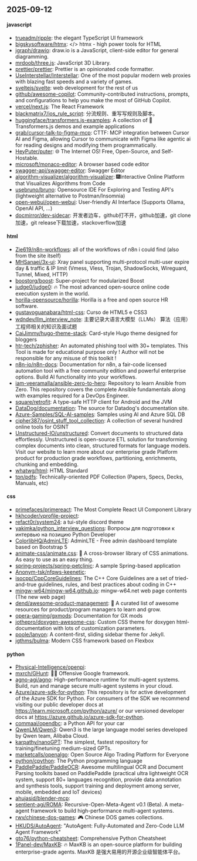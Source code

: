 ## 2025-09-12

#### javascript
* [trueadm/ripple](https://github.com/trueadm/ripple): the elegant TypeScript UI framework
* [bigskysoftware/htmx](https://github.com/bigskysoftware/htmx): </> htmx - high power tools for HTML
* [jgraph/drawio](https://github.com/jgraph/drawio): draw.io is a JavaScript, client-side editor for general diagramming.
* [mrdoob/three.js](https://github.com/mrdoob/three.js): JavaScript 3D Library.
* [prettier/prettier](https://github.com/prettier/prettier): Prettier is an opinionated code formatter.
* [UseInterstellar/Interstellar](https://github.com/UseInterstellar/Interstellar): One of the most popular modern web proxies with blazing fast speeds and a variety of games.
* [sveltejs/svelte](https://github.com/sveltejs/svelte): web development for the rest of us
* [github/awesome-copilot](https://github.com/github/awesome-copilot): Community-contributed instructions, prompts, and configurations to help you make the most of GitHub Copilot.
* [vercel/next.js](https://github.com/vercel/next.js): The React Framework
* [blackmatrix7/ios_rule_script](https://github.com/blackmatrix7/ios_rule_script): 分流规则、重写写规则及脚本。
* [huggingface/transformers.js-examples](https://github.com/huggingface/transformers.js-examples): A collection of 🤗 Transformers.js demos and example applications
* [grab/cursor-talk-to-figma-mcp](https://github.com/grab/cursor-talk-to-figma-mcp): CTTF: MCP integration between Cursor AI and Figma, allowing Cursor to communicate with Figma like agentic ai for reading designs and modifying them programmatically.
* [HeyPuter/puter](https://github.com/HeyPuter/puter): 🌐 The Internet OS! Free, Open-Source, and Self-Hostable.
* [microsoft/monaco-editor](https://github.com/microsoft/monaco-editor): A browser based code editor
* [swagger-api/swagger-editor](https://github.com/swagger-api/swagger-editor): Swagger Editor
* [algorithm-visualizer/algorithm-visualizer](https://github.com/algorithm-visualizer/algorithm-visualizer): 🎆Interactive Online Platform that Visualizes Algorithms from Code
* [usebruno/bruno](https://github.com/usebruno/bruno): Opensource IDE For Exploring and Testing API's (lightweight alternative to Postman/Insomnia)
* [open-webui/open-webui](https://github.com/open-webui/open-webui): User-friendly AI Interface (Supports Ollama, OpenAI API, ...)
* [docmirror/dev-sidecar](https://github.com/docmirror/dev-sidecar): 开发者边车，github打不开，github加速，git clone加速，git release下载加速，stackoverflow加速

#### html
* [Zie619/n8n-workflows](https://github.com/Zie619/n8n-workflows): all of the workflows of n8n i could find (also from the site itself)
* [MHSanaei/3x-ui](https://github.com/MHSanaei/3x-ui): Xray panel supporting multi-protocol multi-user expire day & traffic & IP limit (Vmess, Vless, Trojan, ShadowSocks, Wireguard, Tunnel, Mixed, HTTP)
* [boostorg/boost](https://github.com/boostorg/boost): Super-project for modularized Boost
* [judge0/judge0](https://github.com/judge0/judge0): 🔥 The most advanced open-source online code execution system in the world.
* [horilla-opensource/horilla](https://github.com/horilla-opensource/horilla): Horilla is a free and open source HR software.
* [gustavoguanabara/html-css](https://github.com/gustavoguanabara/html-css): Curso de HTML5 e CSS3
* [wdndev/llm_interview_note](https://github.com/wdndev/llm_interview_note): 主要记录大语言大模型（LLMs） 算法（应用）工程师相关的知识及面试题
* [CaiJimmy/hugo-theme-stack](https://github.com/CaiJimmy/hugo-theme-stack): Card-style Hugo theme designed for bloggers
* [htr-tech/zphisher](https://github.com/htr-tech/zphisher): An automated phishing tool with 30+ templates. This Tool is made for educational purpose only ! Author will not be responsible for any misuse of this toolkit !
* [n8n-io/n8n-docs](https://github.com/n8n-io/n8n-docs): Documentation for n8n, a fair-code licensed automation tool with a free community edition and powerful enterprise options. Build AI functionality into your workflows.
* [iam-veeramalla/ansible-zero-to-hero](https://github.com/iam-veeramalla/ansible-zero-to-hero): Repository to learn Ansible from Zero. This repository covers the complete Ansible fundamentals along with examples required for a DevOps Engineer.
* [square/retrofit](https://github.com/square/retrofit): A type-safe HTTP client for Android and the JVM
* [DataDog/documentation](https://github.com/DataDog/documentation): The source for Datadog's documentation site.
* [Azure-Samples/SQL-AI-samples](https://github.com/Azure-Samples/SQL-AI-samples): Samples using AI and Azure SQL DB
* [cipher387/osint_stuff_tool_collection](https://github.com/cipher387/osint_stuff_tool_collection): A collection of several hundred online tools for OSINT
* [Unstructured-IO/unstructured](https://github.com/Unstructured-IO/unstructured): Convert documents to structured data effortlessly. Unstructured is open-source ETL solution for transforming complex documents into clean, structured formats for language models. Visit our website to learn more about our enterprise grade Platform product for production grade workflows, partitioning, enrichments, chunking and embedding.
* [whatwg/html](https://github.com/whatwg/html): HTML Standard
* [tpn/pdfs](https://github.com/tpn/pdfs): Technically-oriented PDF Collection (Papers, Specs, Decks, Manuals, etc)

#### css
* [primefaces/primereact](https://github.com/primefaces/primereact): The Most Complete React UI Component Library
* [hkhcoder/vprofile-project](https://github.com/hkhcoder/vprofile-project): 
* [refact0r/system24](https://github.com/refact0r/system24): a tui-style discord theme
* [yakimka/python_interview_questions](https://github.com/yakimka/python_interview_questions): Вопросы для подготовки к интервью на позицию Python Developer
* [ColorlibHQ/AdminLTE](https://github.com/ColorlibHQ/AdminLTE): AdminLTE - Free admin dashboard template based on Bootstrap 5
* [animate-css/animate.css](https://github.com/animate-css/animate.css): 🍿 A cross-browser library of CSS animations. As easy to use as an easy thing.
* [spring-projects/spring-petclinic](https://github.com/spring-projects/spring-petclinic): A sample Spring-based application
* [Anonym-tsk/nfqws-keenetic](https://github.com/Anonym-tsk/nfqws-keenetic): 
* [isocpp/CppCoreGuidelines](https://github.com/isocpp/CppCoreGuidelines): The C++ Core Guidelines are a set of tried-and-true guidelines, rules, and best practices about coding in C++
* [mingw-w64/mingw-w64.github.io](https://github.com/mingw-w64/mingw-w64.github.io): mingw-w64.net web page contents (The new web page)
* [dend/awesome-product-management](https://github.com/dend/awesome-product-management): 🚀 A curated list of awesome resources for product/program managers to learn and grow.
* [opera-gaming/gxmods](https://github.com/opera-gaming/gxmods): Documentation for GX mods
* [jothepro/doxygen-awesome-css](https://github.com/jothepro/doxygen-awesome-css): Custom CSS theme for doxygen html-documentation with lots of customization parameters.
* [poole/lanyon](https://github.com/poole/lanyon): A content-first, sliding sidebar theme for Jekyll.
* [jgthms/bulma](https://github.com/jgthms/bulma): Modern CSS framework based on Flexbox

#### python
* [Physical-Intelligence/openpi](https://github.com/Physical-Intelligence/openpi): 
* [mxrch/GHunt](https://github.com/mxrch/GHunt): 🕵️‍♂️ Offensive Google framework.
* [agno-agi/agno](https://github.com/agno-agi/agno): High-performance runtime for multi-agent systems. Build, run and manage secure multi-agent systems in your cloud.
* [Azure/azure-sdk-for-python](https://github.com/Azure/azure-sdk-for-python): This repository is for active development of the Azure SDK for Python. For consumers of the SDK we recommend visiting our public developer docs at https://learn.microsoft.com/python/azure/ or our versioned developer docs at https://azure.github.io/azure-sdk-for-python.
* [commaai/opendbc](https://github.com/commaai/opendbc): a Python API for your car
* [QwenLM/Qwen3](https://github.com/QwenLM/Qwen3): Qwen3 is the large language model series developed by Qwen team, Alibaba Cloud.
* [karpathy/nanoGPT](https://github.com/karpathy/nanoGPT): The simplest, fastest repository for training/finetuning medium-sized GPTs.
* [marketcalls/openalgo](https://github.com/marketcalls/openalgo): Open Source Algo Trading Platform for Everyone
* [python/cpython](https://github.com/python/cpython): The Python programming language
* [PaddlePaddle/PaddleOCR](https://github.com/PaddlePaddle/PaddleOCR): Awesome multilingual OCR and Document Parsing toolkits based on PaddlePaddle (practical ultra lightweight OCR system, support 80+ languages recognition, provide data annotation and synthesis tools, support training and deployment among server, mobile, embedded and IoT devices)
* [ahujasid/blender-mcp](https://github.com/ahujasid/blender-mcp): 
* [sentient-agi/ROMA](https://github.com/sentient-agi/ROMA): Recursive-Open-Meta-Agent v0.1 (Beta). A meta-agent framework to build high-performance multi-agent systems.
* [rwv/chinese-dos-games](https://github.com/rwv/chinese-dos-games): 🎮 Chinese DOS games collections.
* [HKUDS/AutoAgent](https://github.com/HKUDS/AutoAgent): "AutoAgent: Fully-Automated and Zero-Code LLM Agent Framework"
* [gto76/python-cheatsheet](https://github.com/gto76/python-cheatsheet): Comprehensive Python Cheatsheet
* [1Panel-dev/MaxKB](https://github.com/1Panel-dev/MaxKB): 🔥 MaxKB is an open-source platform for building enterprise-grade agents. MaxKB 是强大易用的开源企业级智能体平台。
